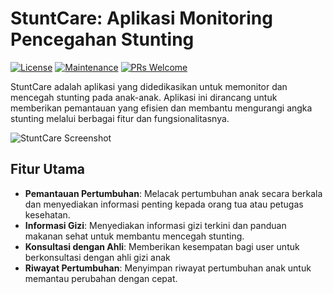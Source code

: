 # StuntCare: Aplikasi Monitoring Pencegahan Stunting

[![License](https://img.shields.io/badge/License-MIT-blue.svg)](https://opensource.org/licenses/MIT)
[![Maintenance](https://img.shields.io/badge/Maintained%3F-Yes-green.svg)](https://github.com/yourusername/StuntCare/graphs/commit-activity)
[![PRs Welcome](https://img.shields.io/badge/PRs-welcome-brightgreen.svg)](https://github.com/yourusername/StuntCare/pulls)

StuntCare adalah aplikasi yang didedikasikan untuk memonitor dan mencegah stunting pada anak-anak. Aplikasi ini dirancang untuk memberikan pemantauan yang efisien dan membantu mengurangi angka stunting melalui berbagai fitur dan fungsionalitasnya.

![StuntCare Screenshot](link-to-your-screenshot.png)

## Fitur Utama

- **Pemantauan Pertumbuhan**: Melacak pertumbuhan anak secara berkala dan menyediakan informasi penting kepada orang tua atau petugas kesehatan.
- **Informasi Gizi**: Menyediakan informasi gizi terkini dan panduan makanan sehat untuk membantu mencegah stunting.
- **Konsultasi dengan Ahli**: Memberikan kesempatan bagi user untuk berkonsultasi dengan ahli gizi anak
- **Riwayat Pertumbuhan**: Menyimpan riwayat pertumbuhan anak untuk memantau perubahan dengan cepat.

